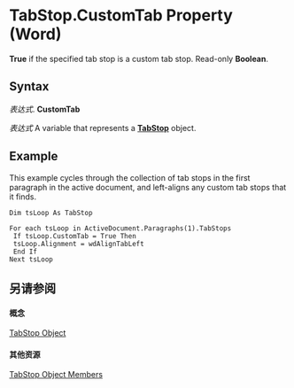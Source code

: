 
# TabStop.CustomTab Property (Word)

 **True** if the specified tab stop is a custom tab stop. Read-only **Boolean**.


## Syntax

 _表达式_. **CustomTab**

 _表达式_ A variable that represents a **[TabStop](5290ae79-f728-24a8-6bb0-267072cd0288.md)** object.


## Example

This example cycles through the collection of tab stops in the first paragraph in the active document, and left-aligns any custom tab stops that it finds.


```
Dim tsLoop As TabStop 
 
For each tsLoop in ActiveDocument.Paragraphs(1).TabStops 
 If tsLoop.CustomTab = True Then 
 tsLoop.Alignment = wdAlignTabLeft 
 End If 
Next tsLoop
```


## 另请参阅


#### 概念


[TabStop Object](5290ae79-f728-24a8-6bb0-267072cd0288.md)
#### 其他资源


[TabStop Object Members](http://msdn.microsoft.com/library/b63dd3c2-df0a-6bdc-7fce-1ee0aaee0bcb%28Office.15%29.aspx)